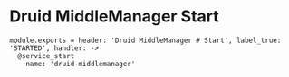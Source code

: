 
# Druid MiddleManager Start

    module.exports = header: 'Druid MiddleManager # Start', label_true: 'STARTED', handler: ->
      @service_start
        name: 'druid-middlemanager'
